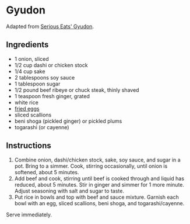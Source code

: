 # Gyudon

Adapted from [Serious Eats' Gyudon](http://www.seriouseats.com/recipes/2016/07/gyudon-japanese-simmered-beef-and-rice-bowl-recipe.html).

## Ingredients

- 1 onion, sliced
- 1/2 cup dashi or chicken stock
- 1/4 cup sake
- 2 tablespoons soy sauce
- 1 tablespoon sugar
- 1/2 pound beef ribeye or chuck steak, thinly shaved
- 1 teaspoon fresh ginger, grated
- white rice
- [fried eggs](fried-eggs.md)
- sliced scallions
- beni shoga (pickled ginger) or pickled plums
- togarashi (or cayenne)

## Instructions

1. Combine onion, dashi/chicken stock, sake, soy sauce, and sugar in a pot. Bring to a simmer. Cook, stirring occasionally, until onion is softened, about 5 minutes.
2. Add beef and cook, stirring until beef is cooked through and liquid has reduced, about 5 minutes. Stir in ginger and simmer for 1 more minute. Adjust seasoning with salt and sugar to taste.
3. Put rice in bowls and top with beef and sauce mixture. Garnish each bowl with an egg, sliced scallions, beni shoga, and togarashi/cayenne.

Serve immediately.
